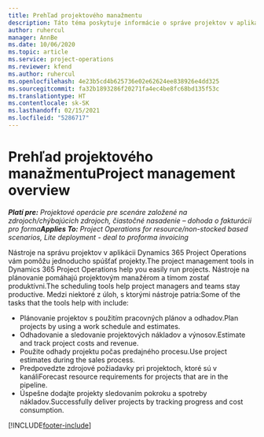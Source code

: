 ```yaml
---
title: Prehľad projektového manažmentu
description: Táto téma poskytuje informácie o správe projektov v aplikácii Dynamics 365 Project Operations.
author: ruhercul
manager: AnnBe
ms.date: 10/06/2020
ms.topic: article
ms.service: project-operations
ms.reviewer: kfend
ms.author: ruhercul
ms.openlocfilehash: 4e23b5cd4b625736e02e62624ee838926e4dd325
ms.sourcegitcommit: fa32b1893286f20271fa4ec4be8fc68bd135f53c
ms.translationtype: HT
ms.contentlocale: sk-SK
ms.lasthandoff: 02/15/2021
ms.locfileid: "5286717"
---
```

# <a name="project-management-overview"></a><span data-ttu-id="51460-103">Prehľad projektového manažmentu</span><span class="sxs-lookup"><span data-stu-id="51460-103">Project management overview</span></span>

<span data-ttu-id="51460-104">_**Platí pre:** Projektové operácie pre scenáre založené na zdrojoch/chýbajúcich zdrojoch, čiastočné nasadenie – dohoda o fakturácii pro forma_</span><span class="sxs-lookup"><span data-stu-id="51460-104">_**Applies To:** Project Operations for resource/non-stocked based scenarios, Lite deployment - deal to proforma invoicing_</span></span>

<span data-ttu-id="51460-105">Nástroje na správu projektov v aplikácii Dynamics 365 Project Operations vám pomôžu jednoducho spúšťať projekty.</span><span class="sxs-lookup"><span data-stu-id="51460-105">The project management tools in Dynamics 365 Project Operations help you easily run projects.</span></span> <span data-ttu-id="51460-106">Nástroje na plánovanie pomáhajú projektovým manažérom a tímom zostať produktívni.</span><span class="sxs-lookup"><span data-stu-id="51460-106">The scheduling tools help project managers and teams stay productive.</span></span> <span data-ttu-id="51460-107">Medzi niektoré z úloh, s ktorými nástroje patria:</span><span class="sxs-lookup"><span data-stu-id="51460-107">Some of the tasks that the tools help with include:</span></span>

- <span data-ttu-id="51460-108">Plánovanie projektov s použitím pracovných plánov a odhadov.</span><span class="sxs-lookup"><span data-stu-id="51460-108">Plan projects by using a work schedule and estimates.</span></span>
- <span data-ttu-id="51460-109">Odhadovanie a sledovanie projektových nákladov a výnosov.</span><span class="sxs-lookup"><span data-stu-id="51460-109">Estimate and track project costs and revenue.</span></span>
- <span data-ttu-id="51460-110">Použite odhady projektu počas predajného procesu.</span><span class="sxs-lookup"><span data-stu-id="51460-110">Use project estimates during the sales process.</span></span>
- <span data-ttu-id="51460-111">Predpovedzte zdrojové požiadavky pri projektoch, ktoré sú v kanáli</span><span class="sxs-lookup"><span data-stu-id="51460-111">Forecast resource requirements for projects that are in the pipeline.</span></span>
- <span data-ttu-id="51460-112">Úspešne dodajte projekty sledovaním pokroku a spotreby nákladov.</span><span class="sxs-lookup"><span data-stu-id="51460-112">Successfully deliver projects by tracking progress and cost consumption.</span></span>


[!INCLUDE[footer-include](../includes/footer-banner.md)]